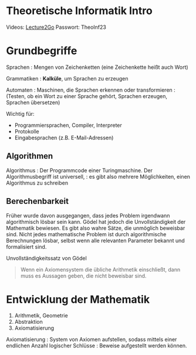 Theoretische Informatik Intro
=============================

Videos: [Lecture2Go](https://lecture2go.ostfalia.de)
Passwort: TheoInf23

# Grundbegriffe

Sprachen
: Mengen von Zeichenketten (eine Zeichenkette heißt auch Wort)

Grammatiken
: **Kalküle**, um Sprachen zu erzeugen

Automaten
: Maschinen, die Sprachen erkennen oder transformieren
: (Testen, ob ein Wort zu einer Sprache gehört, Sprachen erzeugen, Sprachen übersetzen)

Wichtig für:

- Programmiersprachen, Compiler, Interpreter
- Protokolle
- Eingabesprachen (z.B. E-Mail-Adressen)

## Algorithmen

Algorithmus
: Der Programmcode einer Turingmaschine. Der Algorithmusbegriff ist universell,
: es gibt also mehrere Möglichkeiten, einen Algorithmus zu schreiben

## Berechenbarkeit

Früher wurde davon ausgegangen, dass jedes Problem irgendwann algorithmisch lösbar sein kann.
Gödel hat jedoch die Unvollständigkeit der Mathematik bewiesen. Es gibt also wahre Sätze,
die unmöglich beweisbar sind.
Nicht jedes mathematische Problem ist durch algorithmische Berechnungen lösbar, selbst wenn
alle relevanten Parameter bekannt und formalisiert sind.

Unvollständigkeitssatz von Gödel

> Wenn ein Axiomensystem die übliche Arithmetik einschließt, dann muss es Aussagen geben, die nicht beweisbar sind.

# Entwicklung der Mathematik

1. Arithmetik, Geometrie
2. Abstraktion
3. Axiomatisierung

Axiomatisierung
: System von Axiomen aufstellen, sodass mittels einer endlichen Anzahl logischer Schlüsse
: Beweise aufgestellt werden können.
